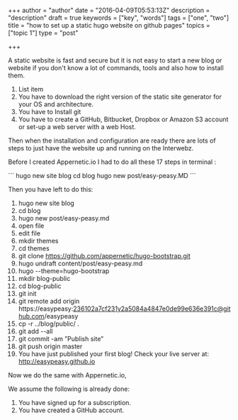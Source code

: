 +++
author = "author"
date = "2016-04-09T05:53:13Z"
description = "description"
draft = true
keywords = ["key", "words"]
tags = ["one", "two"]
title = "how to set up a static hugo website on github pages"
topics = ["topic 1"]
type = "post"

+++
A static website is fast and secure but it is not easy to start a new blog or website if you don't know a lot of commands, tools and also how to install them.

 1. List item
2.  You have to download the right version of the static site generator for your OS and architecture.
 3.  You have to Install git
 4.  You have to create a GitHub, Bitbucket, Dropbox or Amazon S3 account or set-up a web server with a web Host.

Then when the installation and configuration are ready there are lots of steps to just have the website up and running on the Interwebz.

Before I created Appernetic.io I had to do all these 17 steps in terminal :

´´´
hugo new site blog 
cd blog
 hugo new post/easy-peasy.MD
´´´

Then you have left to do this:
1. hugo new site blog 
2. cd blog
3. hugo new post/easy-peasy.md 
4. open file
5. edit file
6. mkdir themes 
7. cd themes 
8. git clone https://github.com/appernetic/hugo-bootstrap.git
9. hugo undraft content/post/easy-peasy.md
10. hugo --theme=hugo-bootstrap
11. mkdir blog-public
12. cd blog-public
13. git init
14. git remote add origin https://easypeasy:236102a7cf231y2a5084a4847e0de99e636e391c@github.com/easypeasy
15. cp -r ../blog/public/ .
16. git add --all
17. git commit -am ”Publish site”
18. git push origin master
17. You have just published your first blog! Check your live server at: http://easypeasy.github.io

Now we do the same with Appernetic.io,

We assume the following is already done:
1. You have signed up for a subscription.
2. You have created a GitHub account.
